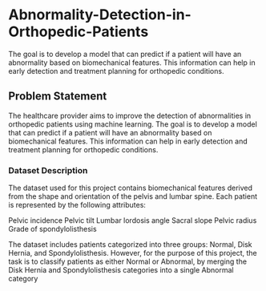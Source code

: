# Abnormality-Detection-in-Orthopedic-Patients
 The goal is to develop a model that can predict if a patient will have an abnormality based on biomechanical features. This information can help in early detection and treatment planning for orthopedic conditions.
 
## Problem Statement
The healthcare provider aims to improve the detection of abnormalities in orthopedic patients using machine learning. The goal is to develop a model that can predict if a patient will have an abnormality based on biomechanical features. This information can help in early detection and treatment planning for orthopedic conditions.

### Dataset Description
The dataset used for this project contains biomechanical features derived from the shape and orientation of the pelvis and lumbar spine. Each patient is represented by the following attributes:

Pelvic incidence
Pelvic tilt
Lumbar lordosis angle
Sacral slope
Pelvic radius
Grade of spondylolisthesis

The dataset includes patients categorized into three groups: Normal, Disk Hernia, and Spondylolisthesis. However, for the purpose of this project, the task is to classify patients as either Normal or Abnormal, by merging the Disk Hernia and Spondylolisthesis categories into a single Abnormal category
